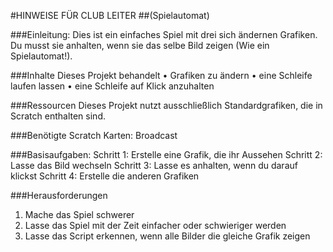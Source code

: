 #HINWEISE FÜR CLUB LEITER##(Spielautomat)###Einleitung:Dies ist ein einfaches Spiel mit drei sich ändernen Grafiken. Du musst sie anhalten, wenn sie das selbe Bild zeigen (Wie ein Spielautomat!).###InhalteDieses Projekt behandelt• Grafiken zu ändern• eine Schleife laufen lassen• eine Schleife auf Klick anzuhalten###RessourcenDieses Projekt nutzt ausschließlich Standardgrafiken, die in Scratch enthalten sind.###Benötigte Scratch Karten:Broadcast###Basisaufgaben:Schritt 1: Erstelle eine Grafik, die ihr Aussehen Schritt 2: Lasse das Bild wechselnSchritt 3: Lasse es anhalten, wenn du darauf klickstSchritt 4: Erstelle die anderen Grafiken###Herausforderungen1. Mache das Spiel schwerer2. Lasse das Spiel mit der Zeit einfacher oder schwieriger werden3. Lasse das Script erkennen, wenn alle Bilder die gleiche Grafik zeigen